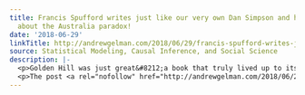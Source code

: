 ```yaml
---
title: Francis Spufford writes just like our very own Dan Simpson and he also knows
  about the Australia paradox!
date: '2018-06-29'
linkTitle: http://andrewgelman.com/2018/06/29/francis-spufford-writes-just-like-dan-simpson-also-knows-australia-paradox/
source: Statistical Modeling, Causal Inference, and Social Science
description: |-
  <p>Golden Hill was just great&#8212;a book that truly lived up to its reviews&#8212;so when I was in the bookstore the other day and saw this book of Spufford&#8217;s collected nonfiction, I snapped it up. I was reading the chapter on Red Plenty (a book that I&#8217;ve not yet read), I was struck by how similar [&#8230;]</p>
  <p>The post <a rel="nofollow" href="http://andrewgelman.com/2018/06/29/francis-spufford-writes-just-like-dan-simpson-also-knows-australia-paradox/">Francis Spufford writes j
---
```

